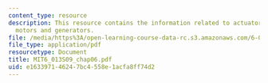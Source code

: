 ```yaml
---
content_type: resource
description: This resource contains the information related to actuators, sensors,
  motors and generators.
file: /media/https%3A/open-learning-course-data-rc.s3.amazonaws.com/6-013-electromagnetics-and-applications-spring-2009/e163397146247bc4558e1acfa8ff74d2_MIT6_013S09_chap06.pdf
file_type: application/pdf
resourcetype: Document
title: MIT6_013S09_chap06.pdf
uid: e1633971-4624-7bc4-558e-1acfa8ff74d2
---
```


